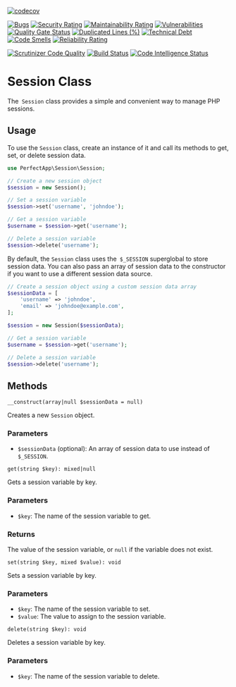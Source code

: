 [![codecov](https://codecov.io/gh/benanamen/perfect-session/branch/main/graph/badge.svg?token=50SIWrTfNG)](https://codecov.io/gh/benanamen/perfect-session)

[![Bugs](https://sonarcloud.io/api/project_badges/measure?project=benanamen_perfect-session&metric=bugs)](https://sonarcloud.io/summary/new_code?id=benanamen_perfect-session)
[![Security Rating](https://sonarcloud.io/api/project_badges/measure?project=benanamen_perfect-session&metric=security_rating)](https://sonarcloud.io/summary/new_code?id=benanamen_perfect-session)
[![Maintainability Rating](https://sonarcloud.io/api/project_badges/measure?project=benanamen_perfect-session&metric=sqale_rating)](https://sonarcloud.io/summary/new_code?id=benanamen_perfect-session)
[![Vulnerabilities](https://sonarcloud.io/api/project_badges/measure?project=benanamen_perfect-session&metric=vulnerabilities)](https://sonarcloud.io/summary/new_code?id=benanamen_perfect-session)
[![Quality Gate Status](https://sonarcloud.io/api/project_badges/measure?project=benanamen_perfect-session&metric=alert_status)](https://sonarcloud.io/summary/new_code?id=benanamen_perfect-session)
[![Duplicated Lines (%)](https://sonarcloud.io/api/project_badges/measure?project=benanamen_perfect-session&metric=duplicated_lines_density)](https://sonarcloud.io/summary/new_code?id=benanamen_perfect-session)
[![Technical Debt](https://sonarcloud.io/api/project_badges/measure?project=benanamen_perfect-session&metric=sqale_index)](https://sonarcloud.io/summary/new_code?id=benanamen_perfect-session)
[![Code Smells](https://sonarcloud.io/api/project_badges/measure?project=benanamen_perfect-session&metric=code_smells)](https://sonarcloud.io/summary/new_code?id=benanamen_perfect-session)
[![Reliability Rating](https://sonarcloud.io/api/project_badges/measure?project=benanamen_perfect-session&metric=reliability_rating)](https://sonarcloud.io/summary/new_code?id=benanamen_perfect-session)

[![Scrutinizer Code Quality](https://scrutinizer-ci.com/g/benanamen/perfect-session/badges/quality-score.png?b=master)](https://scrutinizer-ci.com/g/benanamen/perfect-session/?branch=master)
[![Build Status](https://scrutinizer-ci.com/g/benanamen/perfect-session/badges/build.png?b=master)](https://scrutinizer-ci.com/g/benanamen/perfect-session/build-status/master)
[![Code Intelligence Status](https://scrutinizer-ci.com/g/benanamen/perfect-session/badges/code-intelligence.svg?b=master)](https://scrutinizer-ci.com/code-intelligence)

# Session Class

The` Session` class provides a simple and convenient way to manage PHP sessions.

## Usage

To use the `Session` class, create an instance of it and call its methods to get, set, or delete session data.


```php
use PerfectApp\Session\Session;

// Create a new session object
$session = new Session();

// Set a session variable
$session->set('username', 'johndoe');

// Get a session variable
$username = $session->get('username');

// Delete a session variable
$session->delete('username');
```

By default, the `Session` class uses the` $_SESSION` superglobal to store session data. You can also pass an array of session data to the constructor if you want to use a different session data source.

```php
// Create a session object using a custom session data array
$sessionData = [
    'username' => 'johndoe',
    'email' => 'johndoe@example.com',
];

$session = new Session($sessionData);

// Get a session variable
$username = $session->get('username');

// Delete a session variable
$session->delete('username');
```

## Methods
`__construct(array|null $sessionData = null)`

Creates a new `Session` object.

### Parameters

* `$sessionData` (optional): An array of session data to use instead of `$_SESSION`.

`get(string $key): mixed|null`

Gets a session variable by key.  

### Parameters

* `$key`: The name of the session variable to get.

### Returns

The value of the session variable, or `null` if the variable does not exist.

`set(string $key, mixed $value): void`

Sets a session variable by key.

### Parameters

* `$key`: The name of the session variable to set.
* `$value`: The value to assign to the session variable.

`delete(string $key): void`

Deletes a session variable by key.

### Parameters

* `$key`: The name of the session variable to delete.
